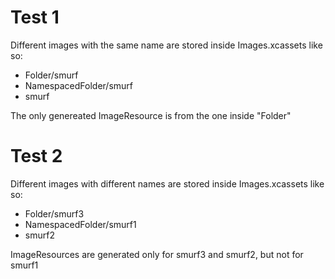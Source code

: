 # Test 1

Different images with the same name are stored inside Images.xcassets like so:

- Folder/smurf
- NamespacedFolder/smurf
- smurf

The only genereated ImageResource is from the one inside "Folder" 

# Test 2

Different images with different names are stored inside Images.xcassets like so:

- Folder/smurf3
- NamespacedFolder/smurf1
- smurf2

ImageResources are generated only for smurf3 and smurf2, but not for smurf1